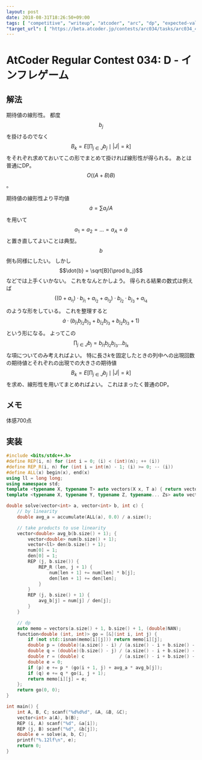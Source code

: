 ```yaml
---
layout: post
date: 2018-08-31T18:26:50+09:00
tags: [ "competitive", "writeup", "atcoder", "arc", "dp", "expected-value", "linearity" ]
"target_url": [ "https://beta.atcoder.jp/contests/arc034/tasks/arc034_4" ]
---
```


# AtCoder Regular Contest 034: D - インフレゲーム

## 解法

期待値の線形性。
都度 $$b_j$$ を掛けるのでなく $$B_k = E \left [ \prod _ {j \in J} b_j \mid |J| = k \right ] $$ をそれぞれ求めておいてこの形でまとめて掛ければ線形性が得られる。
あとは普通にDP。
$$O((A+B)B)$$。

期待値の線形性より平均値 $$\dot{a} = \sum a_i / A$$ を用いて $$a_1 = a_2 = \dots = a_A = \dot{a}$$ と置き直してよいことは典型。
$$b$$ 側も同様にしたい。
しかし $$\dot{b} = \sqrt[B]{\prod b_j}$$ などでは上手くいかない。
これをなんとかしよう。
得られる結果の数式は例えば $$((0 + a _ {i_1}) \cdot b _ {j _ 1} + a _ {i_2} + a _ {i_3}) \cdot b _ {j _ 2} \cdot b _ {j _ 3} + a _ {i_4}$$ のような形をしている。
これを整理すると $$\dot{a} \cdot (b _ {j _ 1} b _ {j _ 2} b _ {j _ 3} + b _ {j _ 2} b _ {j _ 3} + b _ {j _ 2} b _ {j _ 3} + 1)$$ という形になる。
よってこの $$\prod _ {j \in J} b_j = b _ {j _ 1} b _ {j _ 2} b _ {j _ 3} \dots b _ {j _ k}$$ な項についてのみ考えればよい。
特に長さ$k$を固定したときの列中への出現回数の期待値とそれぞれの出現での大きさの期待値 $$B_k = E \left [ \prod _ {j \in J} b_j \mid |J| = k \right ] $$ を求め、線形性を用いてまとめればよい。
これはまったく普通のDP。

## メモ

体感700点

## 実装

``` c++
#include <bits/stdc++.h>
#define REP(i, n) for (int i = 0; (i) < (int)(n); ++ (i))
#define REP_R(i, n) for (int i = int(n) - 1; (i) >= 0; -- (i))
#define ALL(x) begin(x), end(x)
using ll = long long;
using namespace std;
template <typename X, typename T> auto vectors(X x, T a) { return vector<T>(x, a); }
template <typename X, typename Y, typename Z, typename... Zs> auto vectors(X x, Y y, Z z, Zs... zs) { auto cont = vectors(y, z, zs...); return vector<decltype(cont)>(x, cont); }

double solve(vector<int> a, vector<int> b, int c) {
    // by linearity
    double avg_a = accumulate(ALL(a), 0.0) / a.size();

    // take products to use linearity
    vector<double> avg_b(b.size() + 1); {
        vector<double> num(b.size() + 1);
        vector<ll> den(b.size() + 1);
        num[0] = 1;
        den[0] = 1;
        REP (j, b.size()) {
            REP_R (len, j + 1) {
                num[len + 1] += num[len] * b[j];
                den[len + 1] += den[len];
            }
        }
        REP (j, b.size() + 1) {
            avg_b[j] = num[j] / den[j];
        }
    }

    // dp
    auto memo = vectors(a.size() + 1, b.size() + 1, (double)NAN);
    function<double (int, int)> go = [&](int i, int j) {
        if (not std::isnan(memo[i][j])) return memo[i][j];
        double p = (double)(a.size() - i) / (a.size() - i + b.size() - j + c);
        double q = (double)(b.size() - j) / (a.size() - i + b.size() - j + c);
        double r = (double) c             / (a.size() - i + b.size() - j + c);
        double e = 0;
        if (p) e += p * (go(i + 1, j) + avg_a * avg_b[j]);
        if (q) e += q * go(i, j + 1);
        return memo[i][j] = e;
    };
    return go(0, 0);
}

int main() {
    int A, B, C; scanf("%d%d%d", &A, &B, &C);
    vector<int> a(A), b(B);
    REP (i, A) scanf("%d", &a[i]);
    REP (j, B) scanf("%d", &b[j]);
    double e = solve(a, b, C);
    printf("%.12lf\n", e);
    return 0;
}
```
